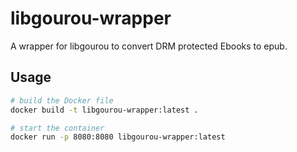 # libgourou-wrapper
A wrapper for libgourou to convert DRM protected Ebooks to epub.

## Usage

```bash
# build the Docker file
docker build -t libgourou-wrapper:latest .

# start the container
docker run -p 8080:8080 libgourou-wrapper:latest
```
